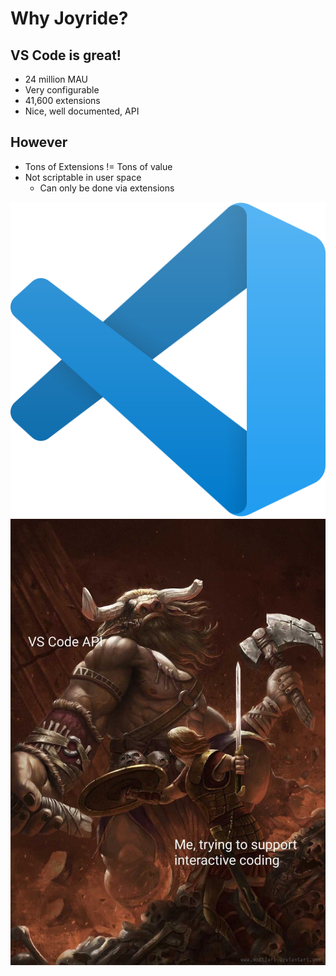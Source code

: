 # Why Joyride?

<div class="slide">
<div>

## VS Code is great!

* 24 million MAU
* Very configurable
* 41,600 extensions
* Nice, well documented, API
<div class="secret">

## However

* Tons of Extensions != Tons of value
* Not scriptable in user space
  * Can only be done via extensions
</div>
</div>
<div>
<div class=imageBox>
<img src="images/vscode.png" class="revealed">
<img src="images/theseus.jpg" class="secret">
</div>
</div>
</div>